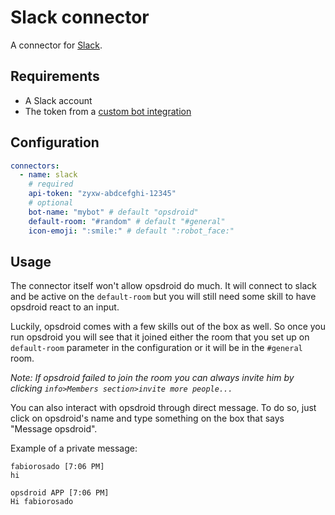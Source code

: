 # Slack connector

A connector for [Slack](https://slack.com/).

## Requirements

 * A Slack account
 * The token from a [custom bot integration](https://my.slack.com/apps/A0F7YS25R-bots)

## Configuration

```yaml
connectors:
  - name: slack
    # required
    api-token: "zyxw-abdcefghi-12345"
    # optional
    bot-name: "mybot" # default "opsdroid"
    default-room: "#random" # default "#general"
    icon-emoji: ":smile:" # default ":robot_face:"
```

## Usage
The connector itself won't allow opsdroid do much. It will connect to slack and be active on the `default-room`
but you will still need some skill to have opsdroid react to an input.

Luckily, opsdroid comes with a few skills out of the box as well. So once you run opsdroid you will see that it joined either the room that you set up on `default-room` parameter in the configuration or it will be in the `#general` room.

_Note: If opsdroid failed to join the room you can always invite him by clicking `info>Members section>invite more people...`_

You can also interact with opsdroid through direct message. To do so, just click on opsdroid's name and type something on the box that says "Message opsdroid".

Example of a private message:

```
fabiorosado [7:06 PM]
hi

opsdroid APP [7:06 PM]
Hi fabiorosado
```